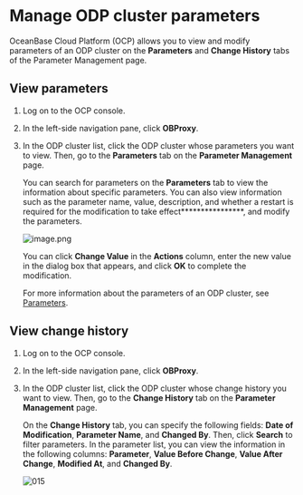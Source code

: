 # Manage ODP cluster parameters

OceanBase Cloud Platform (OCP) allows you to view and modify parameters of an ODP cluster on the **Parameters** and **Change History** tabs of the Parameter Management page.

## View parameters

1. Log on to the OCP console.

2. In the left-side navigation pane, click **OBProxy**.

3. In the ODP cluster list, click the ODP cluster whose parameters you want to view. Then, go to the **Parameters** tab on the **Parameter Management** page.

   You can search for parameters on the **Parameters** tab to view the information about specific parameters. You can also view information such as the parameter name, value, description, and whether a restart is required for the modification to take effect****************, and modify the parameters.

   ![image.png](https://help-static-aliyun-doc.aliyuncs.com/assets/img/zh-CN/9972988061/p200028.png)

   You can click **Change Value** in the **Actions** column, enter the new value in the dialog box that appears, and click **OK** to complete the modification.

   For more information about the parameters of an ODP cluster, see [Parameters](https://www.oceanbase.com/docs/enterprise-odp-enterprise-cn-10000000000982784).

## View change history

1. Log on to the OCP console.

2. In the left-side navigation pane, click **OBProxy**.

3. In the ODP cluster list, click the ODP cluster whose change history you want to view. Then, go to the **Change History** tab on the **Parameter Management** page.

   On the **Change History** tab, you can specify the following fields: **Date of Modification**, **Parameter Name**, and **Changed By**. Then, click **Search** to filter parameters. In the parameter list, you can view the information in the following columns: **Parameter**, **Value Before Change**, **Value After Change**, **Modified At**, and **Changed By**.

   ![015](https://help-static-aliyun-doc.aliyuncs.com/assets/img/zh-CN/0082988061/p201535.png)
